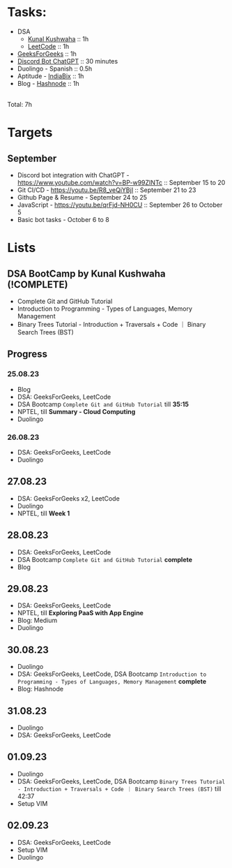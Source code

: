 # Tasks:
- DSA
  - [Kunal Kushwaha](https://www.youtube.com/playlist?list=PL9gnSGHSqcnr_DxHsP7AW9ftq0AtAyYqJ) :: 1h
  - [LeetCode](https://leetcode.com/problemset/all/?page=1&sorting=W3sic29ydE9yZGVyIjoiREVTQ0VORElORyIsIm9yZGVyQnkiOiJBQ19SQVRFIn1d&difficulty=EASY&listId=wpwgkgt) :: 1h
- [GeeksForGeeks](https://practice.geeksforgeeks.org/problem-of-the-day) :: 1h
- [Discord Bot ChatGPT](https://www.youtube.com/watch?v=BP-w99ZINTc) :: 30 minutes
- Duolingo - Spanish :: 0.5h
- Aptitude - [IndiaBix](https://www.indiabix.com/aptitude/problems-on-trains/) :: 1h
- Blog - [Hashnode](https://hashnode.com/@sayan713) :: 1h

<br> Total: 7h

# Targets
## September
- Discord bot integration with ChatGPT - https://www.youtube.com/watch?v=BP-w99ZINTc :: September 15 to 20
- Git CI/CD - https://youtu.be/R8_veQiYBjI :: September 21 to 23
- Github Page & Resume - September 24 to 25
- JavaScript - https://youtu.be/qrFjd-NH0CU :: September 26 to October 5
- Basic bot tasks - October 6 to 8

# Lists
## **DSA BootCamp** by Kunal Kushwaha (!COMPLETE)
- Complete Git and GitHub Tutorial
- Introduction to Programming - Types of Languages, Memory Management
- Binary Trees Tutorial - Introduction + Traversals + Code ｜ Binary Search Trees (BST)

## Progress
### 25.08.23
- Blog
- DSA: GeeksForGeeks, LeetCode
- DSA Bootcamp `Complete Git and GitHub Tutorial` till **35:15**
- NPTEL, till **Summary - Cloud Computing**
- Duolingo

### 26.08.23
- DSA: GeeksForGeeks, LeetCode
- Duolingo

## 27.08.23
- DSA: GeeksForGeeks x2, LeetCode
- Duolingo
- NPTEL, till **Week 1**

## 28.08.23
- DSA: GeeksForGeeks, LeetCode
- DSA Bootcamp `Complete Git and GitHub Tutorial` **complete**
- Blog

## 29.08.23
- DSA: GeeksForGeeks, LeetCode
- NPTEL, till **Exploring PaaS with App Engine**
- Blog: Medium
- Duolingo

## 30.08.23
- Duolingo
- DSA: GeeksForGeeks, LeetCode, DSA Bootcamp `Introduction to Programming - Types of Languages, Memory Management` **complete**
- Blog: Hashnode

## 31.08.23
- Duolingo
- DSA: GeeksForGeeks, LeetCode

## 01.09.23
- Duolingo
- DSA: GeeksForGeeks, LeetCode, DSA Bootcamp `Binary Trees Tutorial - Introduction + Traversals + Code ｜ Binary Search Trees (BST)` till 42:37
- Setup VIM 

## 02.09.23
- DSA: GeeksForGeeks, LeetCode
- Setup VIM
- Duolingo

